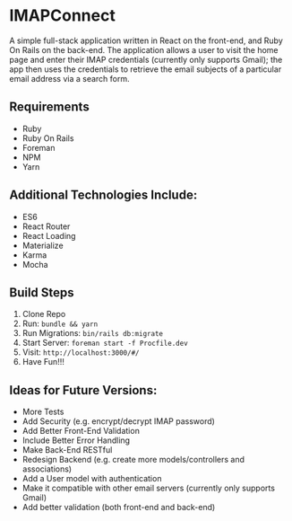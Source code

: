 # IMAPConnect

A simple full-stack application written in React on the front-end, and Ruby On Rails on the back-end. The application allows a user to visit the home page and enter their IMAP credentials (currently only supports Gmail); the app then uses the credentials to retrieve the email subjects of a particular email address via a search form.

## Requirements
* Ruby
* Ruby On Rails
* Foreman
* NPM
* Yarn

## Additional Technologies Include:
* ES6
* React Router
* React Loading
* Materialize
* Karma
* Mocha

## Build Steps

1. Clone Repo
2. Run: ```bundle && yarn```
3. Run Migrations: ```bin/rails db:migrate```
4. Start Server: ```foreman start -f Procfile.dev```
5. Visit: ```http://localhost:3000/#/```
6. Have Fun!!!


## Ideas for Future Versions:
* More Tests
* Add Security (e.g. encrypt/decrypt IMAP password)
* Add Better Front-End Validation
* Include Better Error Handling
* Make Back-End RESTful
* Redesign Backend (e.g. create more models/controllers and associations)
* Add a User model with authentication
* Make it compatible with other email servers (currently only supports Gmail)
* Add better validation (both front-end and back-end)
